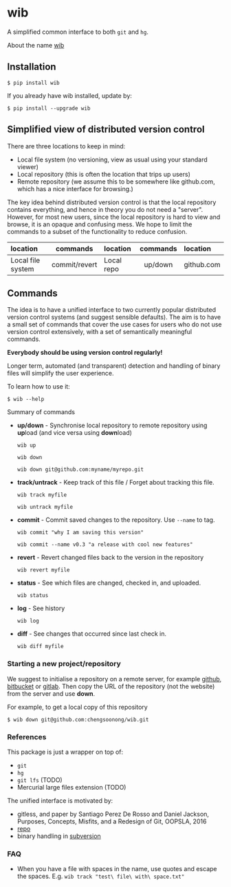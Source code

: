 # wib
A simplified common interface to both ```git``` and ```hg```.

About the name [wib](https://en.wikipedia.org/wiki/Worse_is_better)

## Installation

    $ pip install wib

If you already have wib installed, update by:

    $ pip install --upgrade wib

## Simplified view of distributed version control

There are three locations to keep in mind:
- Local file system (no versioning, view as usual using your standard viewer)
- Local repository (this is often the location that trips up users)
- Remote repository (we assume this to be somewhere like github.com, which has a nice
  interface for browsing.)

The key idea behind distributed version control is that the local repository contains everything,
and hence in theory you do not need a "server". However, for most new users, since the local
repository is hard to view and browse, it is an opaque and confusing mess. We hope to limit
the commands to a subset of the functionality to reduce confusion.

|location| commands | location | commands | location |
|:-------|:--------:|:-------|:-------:|:--------|
|Local file system| commit/revert | Local repo | up/down | github.com |


## Commands

The idea is to have a unified interface to two currently popular distributed version control
systems (and suggest sensible defaults). The aim is to have a small set of commands that
cover the use cases for users who do not use version control extensively, with a set of
semantically meaningful commands.

**Everybody should be using version control regularly!**

Longer term, automated (and transparent) detection and handling of binary files
will simplify the user experience.

To learn how to use it:

    $ wib --help

Summary of commands

* **up/down** - Synchronise local repository to remote repository using **up**load
  (and vice versa using **down**load)

  ```wib up```

  ```wib down```

  ```wib down git@github.com:myname/myrepo.git```

* **track/untrack** - Keep track of this file / Forget about tracking this file.

  ```wib track myfile```

  ```wib untrack myfile```

* **commit** - Commit saved changes to the repository. Use ```--name``` to tag.

  ```wib commit "why I am saving this version"```

  ```wib commit --name v0.3 "a release with cool new features"```

* **revert** - Revert changed files back to the version in the repository

  ```wib revert myfile```

* **status** - See which files are changed, checked in, and uploaded.

  ```wib status```

* **log** - See history

  ```wib log```

* **diff** - See changes that occurred since last check in.

  ```wib diff myfile```

### Starting a new project/repository

We suggest to initialise a repository on a remote server, for example
[github](https://github.com/), [bitbucket](https://bitbucket.org) or
[gitlab](https://about.gitlab.com).
Then copy the URL of the repository (not the website) from the server and use **down**.

For example, to get a local copy of this repository

    $ wib down git@github.com:chengsoonong/wib.git

### References
This package is just a wrapper on top of:
* ```git```
* ```hg```
* ```git lfs```  (TODO)
* Mercurial large files extension  (TODO)

The unified interface is motivated by:
* gitless, and paper by Santiago Perez De Rosso and Daniel Jackson, Purposes, Concepts, Misfits, and a Redesign of Git, OOPSLA, 2016
* [repo](http://source.android.com/source/using-repo.html)
* binary handling in [subversion]( \url{http://svnbook.red-bean.com/en/1.6/svn.forcvs.binary-and-trans.html)


### FAQ

- When you have a file with spaces in the name, use quotes and escape the spaces. E.g.
  ```wib track "test\ file\ with\ space.txt"```
